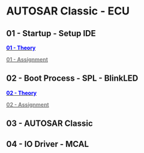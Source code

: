 # AUTOSAR Classic - ECU

## 01 - Startup - Setup IDE

[<b style="color:blue">01 - Theory</b>
](./01-Start-Setup-IDE/01-Theory/)

[<b style="color:gray">01 - Assignment</b>](./01-Start-Setup-IDE/01-Assignment//)

## 02 - Boot Process - SPL - BlinkLED

[<b style="color:blue">02 - Theory</b>
](./02-BootProcess-SPLBlinkLED/02-Theory)

[<b style="color:gray">02 - Assignment</b>
](./02-BootProcess-SPLBlinkLED/02-Assignment)

## 03 - AUTOSAR Classic

## 04 - IO Driver - MCAL
